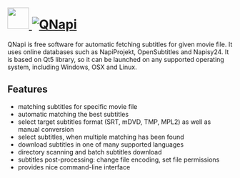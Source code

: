 # [<img src="https://cdn.rawgit.com/AdmiringWorm/chocolatey-packages/90ab7556eb3b37bdd33afd55f9241708e5982093/icons/qnapi.png" height="48" width="48" /> ![QNapi](https://img.shields.io/chocolatey/v/qnapi.svg?label=QNapi&style=for-the-badge)](https://chocolatey.org/packages/qnapi)

QNapi is free software for automatic fetching subtitles for given movie file. It uses online databases such as NapiProjekt, OpenSubtitles and Napisy24. It is based on Qt5 library, so it can be launched on any supported operating system, including Windows, OSX and Linux.

## Features
- matching subtitles for specific movie file
- automatic matching the best subtitles
- select target subtitles format (SRT, mDVD, TMP, MPL2) as well as manual conversion
- select subtitles, when multiple matching has been found
- download subtitles in one of many supported languages
- directory scanning and batch subtitles download
- subtitles post-processing: change file encoding, set file permissions
- provides nice command-line interface
